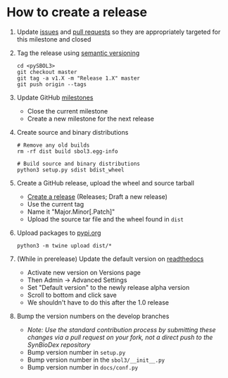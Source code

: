 # How to create a release

1. Update [issues](https://github.com/SynBioDex/pySBOL3/issues) and
   [pull requests](https://github.com/SynBioDex/pySBOL3/pulls) so they
   are appropriately targeted for this milestone and closed
1. Tag the release using [semantic versioning](http://semver.org)

   ```shell
   cd <pySBOL3>
   git checkout master
   git tag -a v1.X -m "Release 1.X" master
   git push origin --tags
   ```

1. Update GitHub [milestones](https://github.com/SynBioDex/pySBOL3/milestones)
   * Close the current milestone
   * Create a new milestone for the next release
1. Create source and binary distributions

   ```shell
   # Remove any old builds
   rm -rf dist build sbol3.egg-info
   
   # Build source and binary distributions
   python3 setup.py sdist bdist_wheel
   ```

1. Create a GitHub release, upload the wheel and source tarball
   * [Create a release](https://github.com/SynBioDex/pySBOL3/releases/new) (Releases; Draft a new release)
   * Use the current tag
   * Name it "Major.Minor[.Patch]"
   * Upload the source tar file and the wheel found in `dist`
1. Upload packages to [pypi.org](https://pypi.org/project/sbol3/)

   ```shell
   python3 -m twine upload dist/*
   ```

1. (While in prerelease) Update the default version on [readthedocs](https://readthedocs.org/)
   * Activate new version on Versions page
   * Then Admin -> Advanced Settings
   * Set "Default version" to the newly release alpha version
   * Scroll to bottom and click save
   * We shouldn't have to do this after the 1.0 release

1. Bump the version numbers on the develop branches
   * _Note: Use the standard contribution process by submitting these
     changes via a pull request on your fork, not a direct push to the
     SynBioDex repository_
   * Bump version number in `setup.py`
   * Bump version number in the `sbol3/__init__.py`
   * Bump version number in `docs/conf.py`
